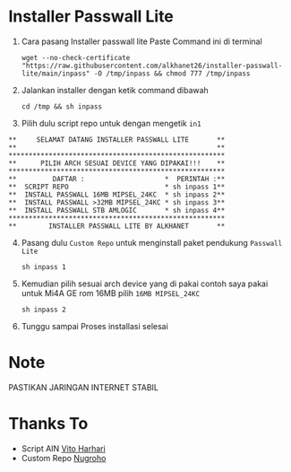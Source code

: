 # Installer Passwall Lite
1. Cara pasang Installer passwall lite
   Paste Command ini di terminal
   ```
   wget --no-check-certificate "https://raw.githubusercontent.com/alkhanet26/installer-passwall-lite/main/inpass" -O /tmp/inpass && chmod 777 /tmp/inpass
   ```
2. Jalankan installer dengan ketik command dibawah
   ```
   cd /tmp && sh inpass
   ```
3. Pilih dulu script repo untuk dengan mengetik ``in1``
```
**     SELAMAT DATANG INSTALLER PASSWALL LITE       **
**                                                  **
******************************************************
**      PILIH ARCH SESUAI DEVICE YANG DIPAKAI!!!    **
******************************************************
**         DAFTAR :                    *  PERINTAH :**
**  SCRIPT REPO                        * sh inpass 1**
**  INSTALL PASSWALL 16MB MIPSEL_24KC  * sh inpass 2**
**  INSTALL PASSWALL >32MB MIPSEL_24KC * sh inpass 3**
**  INSTALL PASSWALL STB AMLOGIC       * sh inpass 4**
******************************************************
**        INSTALLER PASSWALL LITE BY ALKHANET       **
```
4. Pasang dulu ``Custom Repo`` untuk menginstall paket pendukung ``Passwall Lite``
   ```
   sh inpass 1
   ```
5. Kemudian pilih sesuai arch device yang di pakai contoh saya pakai untuk Mi4A GE rom 16MB pilih ``16MB MIPSEL_24KC``
   ```
   sh inpass 2
   ```
5. Tunggu sampai Proses installasi selesai

# Note 
  PASTIKAN JARINGAN INTERNET STABIL
  
# Thanks To
- Script AIN [Vito Harhari](https://github.com/vitoharhari)
- Custom Repo [Nugroho](https://github.com/lrdrdn) 
